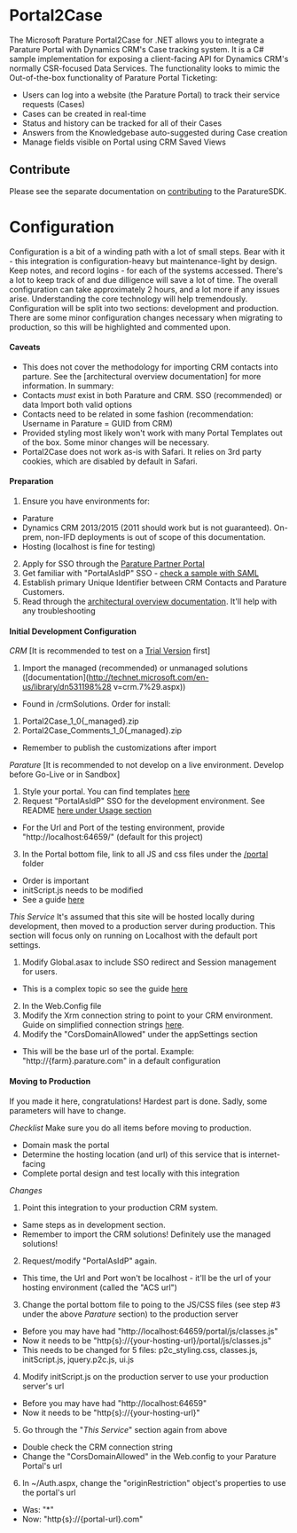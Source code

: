 # Portal2Case
The Microsoft Parature Portal2Case for .NET allows you to integrate a Parature Portal with Dynamics CRM's Case tracking system. It is a C# sample implementation for exposing a client-facing API for Dynamics CRM's normally CSR-focused Data Services. The functionality looks to mimic the Out-of-the-box functionality of Parature Portal Ticketing:

* Users can log into a website (the Parature Portal) to track their service requests (Cases)
* Cases can be created in real-time
* Status and history can be tracked for all of their Cases
* Answers from the Knowledgebase auto-suggested during Case creation
* Manage fields visible on Portal using CRM Saved Views

## Contribute
Please see the separate documentation on [contributing](CONTRIBUTING.md) to the ParatureSDK.

# Configuration
Configuration is a bit of a winding path with a lot of small steps. Bear with it - this integration is configuration-heavy but maintenance-light by design. Keep notes, and record logins - for each of the systems accessed. There's a lot to keep track of and due dilligence will save a lot of time. The overall configuration can take approximately 2 hours, and a lot more if any issues arise. Understanding the core technology will help tremendously. Configuration will be split into two sections: development and production. There are some minor configuration changes necessary when migrating to production, so this will be highlighted and commented upon.

#### Caveats
* This does not cover the methodology for importing CRM contacts into parture. See the [architectural overview documentation] for more information. In summary:
 * Contacts _must_ exist in both Parature and CRM. SSO (recommended) or data Import both valid options
 * Contacts need to be related in some fashion (recommendation: Username in Parature = GUID from CRM)
* Provided styling most likely won't work with many Portal Templates out of the box. Some minor changes will be necessary.
* Portal2Case does not work as-is with Safari. It relies on 3rd party cookies, which are disabled by default in Safari.

#### Preparation
1. Ensure you have environments for:
 * Parature
 * Dynamics CRM 2013/2015 (2011 should work but is not guaranteed). On-prem, non-IFD deployments is out of scope of this documentation.
 * Hosting (localhost is fine for testing)
2. Apply for SSO through the [Parature Partner Portal](http://partners.support.parature.com/)
3. Get familiar with "PortalAsIdP" SSO - [check a sample with SAML](https://github.com/Parature/ParatureSampleSP-SAML)
4. Establish primary Unique Identifier between CRM Contacts and Parature Customers.
5. Read through the [architectural overview documentation](http://partners.support.parature.com/FileManagement/Download/78ee543ac214437bb159135c76d7fe4c). It'll help with any troubleshooting

#### Initial Development Configuration
_CRM_
[It is recommended to test on a [Trial Version](http://www.microsoft.com/en-us/dynamics/crm-free-trial-overview.aspx) first]

1. Import the managed (recommended) or unmanaged solutions ([documentation](http://technet.microsoft.com/en-us/library/dn531198%28 v=crm.7%29.aspx))
 * Found in /crmSolutions. Order for install: 
  1. Portal2Case_1_0{_managed}.zip
  2. Portal2Case_Comments_1_0{_managed}.zip
 * Remember to publish the customizations after import

_Parature_
[It is recommended to not develop on a live environment. Develop before Go-Live or in Sandbox]

1. Style your portal. You can find templates [here](http://templates.supportcenteronline.com/)
2. Request "PortalAsIdP" SSO for the development environment. See README [here under Usage section](https://github.com/Parature/ParatureSampleSP-SAML/blob/master/SAMLdecoder/README.md)
 * For the Url and Port of the testing environment, provide "http://localhost:64659/" (default for this project)
3. In the Portal bottom file, link to all JS and css files under the [/portal](portal) folder
 * Order is important
 * initScript.js needs to be modified
 * See a guide [here](portal/LinkingToPortal.md)

_This Service_
It's assumed that this site will be hosted locally during development, then moved to a production server during production. This section will focus only on running on Localhost with the default port settings.

1. Modify Global.asax to include SSO redirect and Session management for users.
 * This is a complex topic so see the guide [here](SingleSignOn.md)
2. In the Web.Config file
 1. Modify the Xrm connection string to point to your CRM environment. Guide on simplified connection strings [here](http://msdn.microsoft.com/en-us/library/gg695810.aspx).
 2. Modify the "CorsDomainAllowed" under the appSettings section
  * This will be the base url of the portal. Example: "http://{farm}.parature.com" in a default configuration

#### Moving to Production
If you made it here, congratulations! Hardest part is done. Sadly, some parameters will have to change. 

_Checklist_
Make sure you do all items before moving to production.
* Domain mask the portal
* Determine the hosting location (and url) of this service that is internet-facing
* Complete portal design and test locally with this integration

_Changes_
1. Point this integration to your production CRM system.
 * Same steps as in development section.
 * Remember to import the CRM solutions! Definitely use the managed solutions!
2. Request/modify "PortalAsIdP" again.
 * This time, the Url and Port won't be localhost - it'll be the url of your hosting environment (called the "ACS url")
3. Change the portal bottom file to poing to the JS/CSS files (see step #3 under the above _Parature_ section) to the production server
 * Before you may have had "http://localhost:64659/portal/js/classes.js"
 * Now it needs to be "http{s}://{your-hosting-url}/portal/js/classes.js"
 * This needs to be changed for 5 files: p2c_styling.css, classes.js, initScript.js, jquery.p2c.js, ui.js
4. Modify initScript.js on the production server to use your production server's url
 * Before you may have had "http://localhost:64659"
 * Now it needs to be "http{s}://{your-hosting-url}"
5. Go through the "_This Service_" section again from above
 * Double check the CRM connection string
 * Change the "CorsDomainAllowed" in the Web.config to your Parature Portal's url
6. In ~/Auth.aspx, change the "originRestriction" object's properties to use the portal's url
 * Was: "*"
 * Now: "http{s}://{portal-url}.com"
